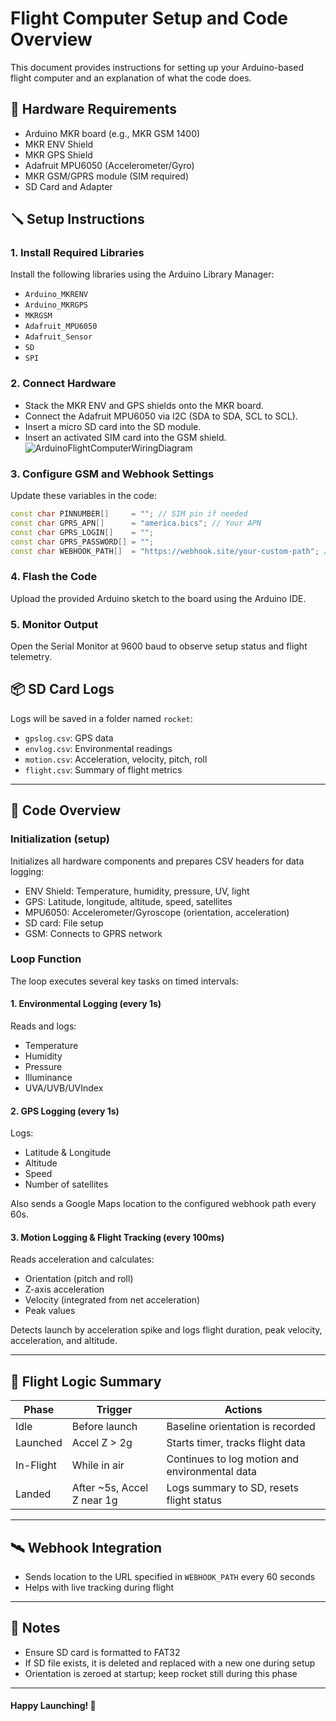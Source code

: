 # Flight Computer Setup and Code Overview

This document provides instructions for setting up your Arduino-based flight computer and an explanation of what the code does.

## 🧰 Hardware Requirements

* Arduino MKR board (e.g., MKR GSM 1400)
* MKR ENV Shield
* MKR GPS Shield
* Adafruit MPU6050 (Accelerometer/Gyro)
* MKR GSM/GPRS module (SIM required)
* SD Card and Adapter

## 🪛 Setup Instructions

### 1. Install Required Libraries

Install the following libraries using the Arduino Library Manager:

* `Arduino_MKRENV`
* `Arduino_MKRGPS`
* `MKRGSM`
* `Adafruit_MPU6050`
* `Adafruit_Sensor`
* `SD`
* `SPI`

### 2. Connect Hardware

* Stack the MKR ENV and GPS shields onto the MKR board.
* Connect the Adafruit MPU6050 via I2C (SDA to SDA, SCL to SCL).
* Insert a micro SD card into the SD module.
* Insert an activated SIM card into the GSM shield.
![ArduinoFlightComputerWiringDiagram](https://github.com/user-attachments/assets/474d8983-8e12-4539-9121-fda423e5bfe7)

### 3. Configure GSM and Webhook Settings

Update these variables in the code:

```cpp
const char PINNUMBER[]     = ""; // SIM pin if needed
const char GPRS_APN[]      = "america.bics"; // Your APN
const char GPRS_LOGIN[]    = "";
const char GPRS_PASSWORD[] = "";
const char WEBHOOK_PATH[]  = "https://webhook.site/your-custom-path"; // Your Webhook URL
```

### 4. Flash the Code

Upload the provided Arduino sketch to the board using the Arduino IDE.

### 5. Monitor Output

Open the Serial Monitor at 9600 baud to observe setup status and flight telemetry.

## 📦 SD Card Logs

Logs will be saved in a folder named `rocket`:

* `gpslog.csv`: GPS data
* `envlog.csv`: Environmental readings
* `motion.csv`: Acceleration, velocity, pitch, roll
* `flight.csv`: Summary of flight metrics

---

## 🧠 Code Overview

### Initialization (setup)

Initializes all hardware components and prepares CSV headers for data logging:

* ENV Shield: Temperature, humidity, pressure, UV, light
* GPS: Latitude, longitude, altitude, speed, satellites
* MPU6050: Accelerometer/Gyroscope (orientation, acceleration)
* SD card: File setup
* GSM: Connects to GPRS network

### Loop Function

The loop executes several key tasks on timed intervals:

#### 1. Environmental Logging (every 1s)

Reads and logs:

* Temperature
* Humidity
* Pressure
* Illuminance
* UVA/UVB/UVIndex

#### 2. GPS Logging (every 1s)

Logs:

* Latitude & Longitude
* Altitude
* Speed
* Number of satellites

Also sends a Google Maps location to the configured webhook path every 60s.

#### 3. Motion Logging & Flight Tracking (every 100ms)

Reads acceleration and calculates:

* Orientation (pitch and roll)
* Z-axis acceleration
* Velocity (integrated from net acceleration)
* Peak values

Detects launch by acceleration spike and logs flight duration, peak velocity, acceleration, and altitude.

---

## 🔁 Flight Logic Summary

| Phase     | Trigger                     | Actions                                        |
| --------- | --------------------------- | ---------------------------------------------- |
| Idle      | Before launch               | Baseline orientation is recorded               |
| Launched  | Accel Z > 2g                | Starts timer, tracks flight data               |
| In-Flight | While in air                | Continues to log motion and environmental data |
| Landed    | After \~5s, Accel Z near 1g | Logs summary to SD, resets flight status       |

---

## 🛰️ Webhook Integration

* Sends location to the URL specified in `WEBHOOK_PATH` every 60 seconds
* Helps with live tracking during flight

---

## 📎 Notes

* Ensure SD card is formatted to FAT32
* If SD file exists, it is deleted and replaced with a new one during setup
* Orientation is zeroed at startup; keep rocket still during this phase

---

#### Happy Launching! 🚀
